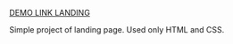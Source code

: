 [DEMO LINK LANDING](https://jeniagaidukov.github.io/Cropp-fintess-landing/)

Simple project of landing page. Used only HTML and CSS.
